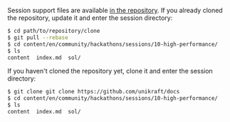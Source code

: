 Session support files are available [in the repository](https://github.com/unikraft/docs).
If you already cloned the repository, update it and enter the session directory:

```bash
$ cd path/to/repository/clone
$ git pull --rebase
$ cd content/en/community/hackathons/sessions/10-high-performance/
$ ls
content  index.md  sol/
```

If you haven't cloned the repository yet, clone it and enter the session directory:

```bash
$ git clone git clone https://github.com/unikraft/docs
$ cd content/en/community/hackathons/sessions/10-high-performance/
$ ls
content  index.md  sol/
```
